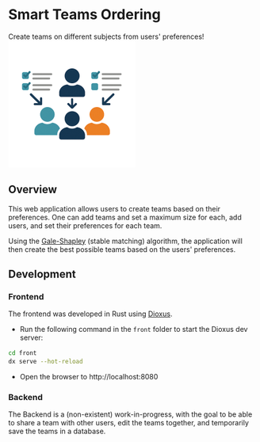 # Smart Teams Ordering

Create teams on different subjects from users' preferences!
<img src="front/assets/logo.png" alt="Smart Teams Ordering logo" width="256" height="256">

## Overview

This web application allows users to create teams based on their preferences. One can add teams and set a maximum size for each, add users, and set their preferences for each team.

Using the [Gale-Shapley](https://en.wikipedia.org/wiki/Gale%E2%80%93Shapley_algorithm) (stable matching) algorithm, the application will then create the best possible teams based on the users' preferences.

## Development

### Frontend

The frontend was developed in Rust using [Dioxus](https://dioxuslabs.com/).

- Run the following command in the `front` folder to start the Dioxus dev server:
```bash
cd front
dx serve --hot-reload
```
- Open the browser to http://localhost:8080

### Backend

The Backend is a (non-existent) work-in-progress, with the goal to be able to share a team with other users, edit the teams together, and temporarily save the teams in a database.